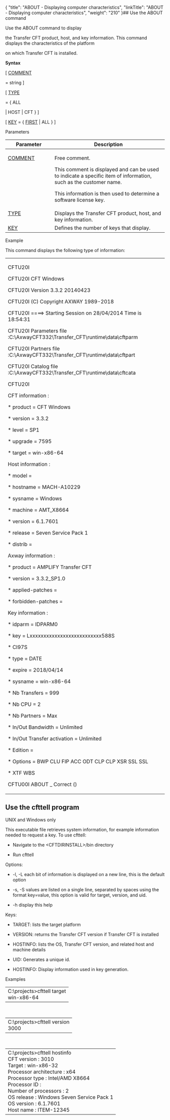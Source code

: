 {
    "title": "ABOUT - Displaying computer characteristics",
    "linkTitle": "ABOUT - Displaying computer characteristics",
    "weight": "210"
}## Use the ABOUT command

Use the ABOUT command to display
the Transfer CFT product, host, and key information. This command displays the characteristics of the platform
on which Transfer CFT is installed.

**Syntax**

\[ [COMMENT](../../command_summary/parameter_intro/comment)
= string \]

\[ [TYPE](../../command_summary/parameter_intro/type)
= { ALL
| HOST | CFT } \]

\[ [KEY](../../command_summary/parameter_intro/key) = { <u>FIRST</u> | ALL } \]

Parameters

<table cellspacing="0">
   <col/>
   <col/>
   <thead>
      <tr>
         <th>Parameter</th>
         <th>Description</th>
      </tr>
   </thead>
      <tr valign="top">
         <td colspan="1" rowspan="1" width="29.338%">
            <p><a href="../../command_summary/parameter_intro/comment">COMMENT</a>
</p>
         </td>
         <td colspan="1" rowspan="1" width="70.662%">
            <p>Free comment. </p>
            <p>This comment is displayed and can be used to indicate a 
 specific item of information, such as the customer name. </p>
            <p>This information is then used to determine a software license key.</p>
         </td>
      </tr>
      <tr valign="top">
         <td width="29.338%"><a href="../../command_summary/parameter_intro/type">TYPE</a>
         </td>
         <td width="70.662%">Displays 
 the Transfer CFT product, host, and key information.         </td>
      </tr>
      <tr valign="top">
         <td width="29.338%"><a href="../../command_summary/parameter_intro/key">KEY </a>
         </td>
         <td width="70.662%">Defines the number of keys that display.         </td>
      </tr>
</table>

Example

This command displays the following type of information:

<table cellspacing="0">
   <col/>
   <tbody>
      <tr>
         <td>
            <p>CFTU20I</p>
            <p>CFTU20I CFT Windows</p>
            <p>CFTU20I Version 3.3.2 20140423</p>
            <p>CFTU20I (C) Copyright AXWAY 1989-2018</p>
            <p>CFTU20I ====&gt; Starting Session on 28/04/2014 Time is 18:54:31</p>
            <p>CFTU20I Parameters file    :C:\AxwayCFT332\Transfer_CFT\runtime\data\cftparm</p>
            <p>CFTU20I Partners file      :C:\AxwayCFT332\Transfer_CFT\runtime\data\cftpart</p>
            <p>CFTU20I Catalog file       :C:\AxwayCFT332\Transfer_CFT\runtime\data\cftcata</p>
            <p>CFTU20I</p>
            <p>CFT information :</p>
            <p>* product  = CFT Windows</p>
            <p>* version  = 3.3.2</p>
            <p>* level    = SP1</p>
            <p>* upgrade  = 7595</p>
            <p>* target   = win-x86-64</p>
            <p>Host information :</p>
            <p>* model    =</p>
            <p>* hostname = MACH-A10229</p>
            <p>* sysname  = Windows</p>
            <p>* machine  = AMT_X8664</p>
            <p>* version  = 6.1.7601</p>
            <p>* release  = Seven Service Pack 1</p>
            <p>* distrib  =</p>
            <p>Axway information :</p>
            <p>* product           = <span>AMPLIFY</span> Transfer CFT</p>
            <p>* version           = 3.3.2_SP1.0</p>
            <p>* applied-patches   =</p>
            <p>* forbidden-patches =</p>
            <p>Key information :</p>
            <p>* idparm                     = IDPARM0</p>
            <p>* key                        = Lxxxxxxxxxxxxxxxxxxxxxxxxxx588S</p>
            <p>*                              CI97S</p>
            <p>* type                       = DATE</p>
            <p>* expire                     = 2018/04/14</p>
            <p>* sysname                    = win-x86-64</p>
            <p>* Nb Transfers               = 999</p>
            <p>* Nb CPU                     = 2</p>
            <p>* Nb Partners                = Max</p>
            <p>* In/Out Bandwidth           = Unlimited</p>
            <p>* In/Out Transfer activation = Unlimited</p>
            <p>* Edition                    =</p>
            <p>* Options                    = BWP CLU FIP ACC ODT CLP CLP XSR SSL SSL</p>
            <p>*                              XTF WBS</p>
            <p>CFTU00I ABOUT    _ Correct ()</p>
         </td>
      </tr>
   </tbody>
</table>

## <span id="CFTTELL"></span>Use the cfttell program

UNIX and Windows only

This executable file retrieves system information, for example information needed to request a key. To use cfttell:

-   Navigate to the &lt;CFTDIRINSTALL>/bin directory
-   Run cfttell

Options:

-   -l, -L each bit of information is displayed on a new line, this is the default option
-   -s, -S values are listed on a single line, separated by spaces using the format key=value, this option is valid for target, version, and uid.
-   -h display this help

Keys:

-   TARGET: lists the target platform
-   VERSION: returns the Transfer CFT version if Transfer CFT is installed
-   HOSTINFO: lists the OS, Transfer CFT version, and related host and machine details
-   UID: Generates a unique id.
-   HOSTINFO: Display information used in key generation.

Examples

<table cellspacing="0">
   <col/>
   <tbody>
      <tr>
         <td>C:\projects&gt;<span>cfttell target</span><br/>win-x86-64         </td>
      </tr>
   </tbody>
</table>

 

<table cellspacing="0">
   <col/>
   <tbody>
      <tr>
         <td>C:\projects&gt;<span>cfttell version</span><br/>3000         </td>
      </tr>
   </tbody>
</table>

 

<table cellspacing="0">
   <col/>
   <tbody>
      <tr>
         <td>C:\projects&gt;<span>cfttell hostinfo</span><br/>CFT version            : 3010<br/>Target                 : win-x86-32<br/>Processor architecture : x64<br/>Processor type         : Intel/AMD X8664<br/>Processor ID           :<br/>Number of processors   : 2<br/>OS release             : Windows Seven Service Pack 1<br/>OS version             : 6.1.7601<br/>Host name              : ITEM-12345         </td>
      </tr>
   </tbody>
</table>
